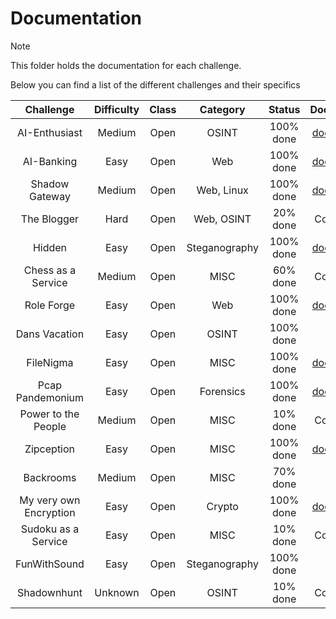 # Documentation

> [!NOTE]
> This folder holds the documentation for each challenge. 
>
> Below you can find a list of the different challenges and their specifics
>
> | Challenge | Difficulty | Class | Category | Status | Documentation |
> |:--------: | :--------: | :---: | :------: | :----: | :-----------: |
> | AI-Enthusiast | Medium | Open | OSINT | 100% done | [documentation](https://github.com/CTF-Citadel/challenges/blob/main/documentation/ai_enthusiast.md) |
> | AI-Banking | Easy | Open | Web | 100% done | [documentation](https://github.com/CTF-Citadel/challenges/blob/main/documentation/ai_banking.md) |
> | Shadow Gateway | Medium | Open | Web, Linux | 100% done | [documentation](https://github.com/CTF-Citadel/challenges/blob/main/documentation/shadow_gateway.md) |
> | The Blogger | Hard | Open | Web, OSINT | 20% done | Coming Soon! |
> | Hidden | Easy | Open | Steganography | 100% done | [documentation](https://github.com/CTF-Citadel/challenges/blob/main/documentation/hidden.md) |
> | Chess as a Service | Medium | Open | MISC | 60% done | Coming Soon! |
> | Role Forge | Easy | Open | Web | 100% done | [documentation](https://github.com/CTF-Citadel/challenges/blob/main/documentation/role_forge.md) |
> | Dans Vacation | Easy | Open | OSINT | 100% done | OneNote! |
> | FileNigma | Easy | Open | MISC | 100% done | [documentation](https://github.com/CTF-Citadel/challenges/blob/main/documentation/FileNigma.md) |
> | Pcap Pandemonium | Easy | Open | Forensics | 100% done | [documentation](https://github.com/CTF-Citadel/challenges/blob/main/documentation/pcap_pandemonium.md) |
> | Power to the People | Medium | Open | MISC | 10% done | Coming Soon! |
> | Zipception | Easy | Open | MISC | 100% done | [documentation](https://github.com/CTF-Citadel/challenges/blob/main/documentation/zipception.md) |
> | Backrooms | Medium | Open | MISC | 70% done | OneNote! |
> | My very own Encryption | Easy | Open | Crypto | 100% done | [documentation](https://github.com/CTF-Citadel/challenges/blob/main/documentation/my_very_own_encryption.md) |
> | Sudoku as a Service | Easy | Open | MISC | 10% done | Coming Soon! |
> | FunWithSound | Easy | Open | Steganography | 100% done | Onenote! |
> | Shadownhunt | Unknown | Open | OSINT | 10% done | Coming Soon! |


